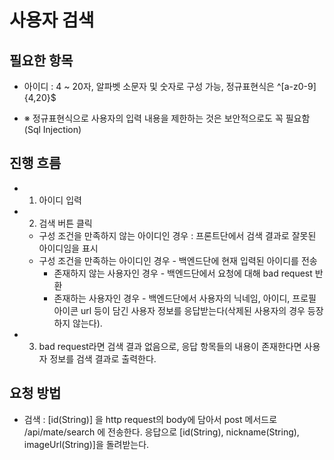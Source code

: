# 사용자 검색

## 필요한 항목
- 아이디 : 4 ~ 20자, 알파벳 소문자 및 숫자로 구성 가능, 정규표현식은 ^[a-z0-9]{4,20}$

- ※ 정규표현식으로 사용자의 입력 내용을 제한하는 것은 보안적으로도 꼭 필요함(Sql Injection)

## 진행 흐름
- 1. 아이디 입력
- 2. 검색 버튼 클릭
    - 구성 조건을 만족하지 않는 아이디인 경우 : 프론트단에서 검색 결과로 잘못된 아이디임을 표시
    - 구성 조건을 만족하는 아이디인 경우 - 백엔드단에 현재 입력된 아이디를 전송
        - 존재하지 않는 사용자인 경우 - 백엔드단에서 요청에 대해 bad request 반환
        - 존재하는 사용자인 경우 - 백엔드단에서 사용자의 닉네임, 아이디, 프로필 아이콘 url 등이 담긴 사용자 정보를 응답받는다(삭제된 사용자의 경우 등장하지 않는다).
- 3. bad request라면 검색 결과 없음으로, 응답 항목들의 내용이 존재한다면 사용자 정보를 검색 결과로 출력한다.

## 요청 방법
- 검색 : [id(String)] 을 http request의 body에 담아서 post 메서드로 /api/mate/search 에 전송한다. 응답으로 [id(String), nickname(String), imageUrl(String)]을 돌려받는다.